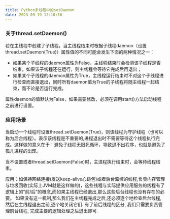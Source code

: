 ```yaml
---
title: Python多线程中的setDaemon
date: 2023-09-19 12:10:16
---
```


### 关于thread.setDaemon()

若在主线程中创建了子线程，当主线程结束时根据子线程daemon（设置thread.setDaemon(True)）属性值的不同可能会发生下面的两种情况之一：

- 如果某个子线程的daemon属性为False，主线程结束时会检测该子线程是否结束，如果该子线程还在运行，则主线程会等待它完成后再退出；
- 如果某个子线程的daemon属性为True，主线程运行结束时不对这个子线程进行检查而直接退出，同时所有daemon值为True的子线程将随主线程一起结束，而不论是否运行完成。

属性daemon的值默认为False，如果需要修改，必须在调用start()方法启动线程之前进行设置。

### 应用场景

当启动一个线程时设置thread.setDaemon(True)，则该线程为守护线程（也可以称为后台线程）。表示该线程是不重要的,进程退出时不需要等待这个线程执行完成。这样做的意义在于：避免子线程无限死循环，导致退不出程序，也就是避免了孤儿进程的出现。

当不设置或者thread.setDaemon(False)时，主进程执行结束时，会等待线程结束。

应用：如保持网络连接(发送keep-alive心跳包)或者后台监控的线程,负责内存管理与垃圾回收(实际上JVM就是这样做的)，这些线程与实际提供应用服务的线程有了逻辑上的”前/后”的概念,而如果主线程已经退出,那么这些后台线程也没有存在的必要。
如果没有这一机制,那么我们在主线程完成之后,还必须逐个地检查后台线程,然后在主线程退出之前,逐个地关闭它们. 有了前后线程的区分, 我们只需要负责管理前台线程, 完成主要的逻辑处理之后退出即可.

